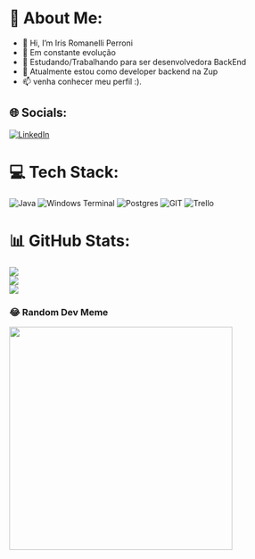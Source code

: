 # 💫 About Me:
- 👋 Hi, I’m Iris Romanelli Perroni
- 👀 Em constante evolução
- 🌱 Estudando/Trabalhando para ser desenvolvedora BackEnd
- 💞️  Atualmente estou como developer backend na Zup 
- 📫 venha conhecer meu perfil :).

## 🌐 Socials:
[![LinkedIn](https://img.shields.io/badge/LinkedIn-%230077B5.svg?logo=linkedin&logoColor=white)](https://linkedin.com/in/https://www.linkedin.com/in/iris-romanelli-perroni-45538089/) 

# 💻 Tech Stack:
![Java](https://img.shields.io/badge/java-%23ED8B00.svg?style=for-the-badge&logo=openjdk&logoColor=white) ![Windows Terminal](https://img.shields.io/badge/Windows%20Terminal-%234D4D4D.svg?style=for-the-badge&logo=windows-terminal&logoColor=white) ![Postgres](https://img.shields.io/badge/postgres-%23316192.svg?style=for-the-badge&logo=postgresql&logoColor=white) ![GIT](https://img.shields.io/badge/Git-fc6d26?style=for-the-badge&logo=git&logoColor=white) ![Trello](https://img.shields.io/badge/Trello-%23026AA7.svg?style=for-the-badge&logo=Trello&logoColor=white)
# 📊 GitHub Stats:
![](https://github-readme-stats.vercel.app/api?username=IrisPerroni&theme=dracula&hide_border=false&include_all_commits=false&count_private=false)<br/>
![](https://github-readme-streak-stats.herokuapp.com/?user=IrisPerroni&theme=dracula&hide_border=false)<br/>
![](https://github-readme-stats.vercel.app/api/top-langs/?username=IrisPerroni&theme=dracula&hide_border=false&include_all_commits=false&count_private=false&layout=compact)

### 😂 Random Dev Meme
<img src='https://randommeme-five.vercel.app/' style="height: 400px;"/>

<!-- Proudly created with GPRM ( https://gprm.itsvg.in ) -->
